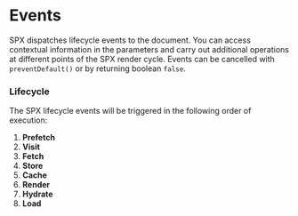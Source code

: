 # Events

SPX dispatches lifecycle events to the document. You can access contextual information in the parameters and carry out additional operations at different points of the SPX render cycle. Events can be cancelled with `preventDefault()` or by returning boolean `false`.

### Lifecycle

The SPX lifecycle events will be triggered in the following order of execution:

1. **Prefetch**
2. **Visit**
3. **Fetch**
4. **Store**
5. **Cache**
6. **Render**
7. **Hydrate**
8. **Load**
